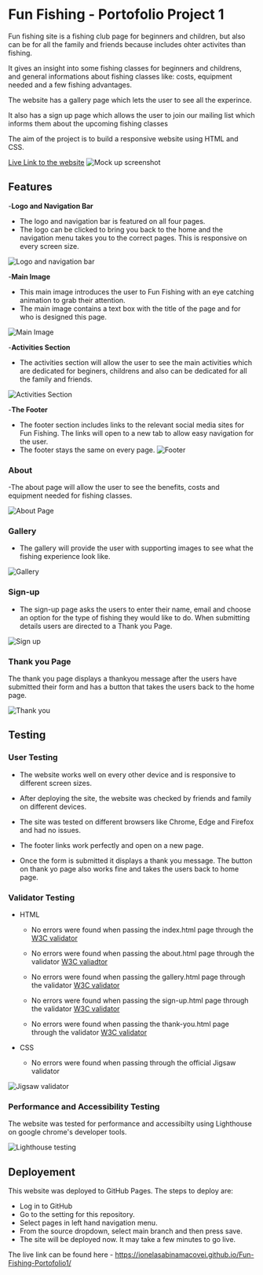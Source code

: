 # Fun Fishing - Portofolio Project 1
Fun fishing site is a fishing club page for beginners and children, but also can be for all the family and friends because includes ohter activites than fishing. 

It gives an insight into some fishing classes for beginners  and childrens, and general informations about fishing classes like: costs, equipment needed and a few fishing advantages.

The website has a gallery page which lets the user to see all the experince.

It also has a sign up page which allows the user to join our mailing list which informs them about the upcoming fishing classes 

The aim of the project is to build a responsive website using HTML and CSS.

[Live Link to the website](https://ionelasabinamacovei.github.io/Portfolio-Project-1/)
![Mock up screenshot](documents/images/responsive-mock-up.bmp)

## __Features__

-__Logo and Navigation Bar__

 - The logo and navigation bar is featured on all four pages.
 - The logo can be clicked to bring you back to the home and the navigation menu takes you to the correct pages. This is responsive on every screen size.

 ![Logo and navigation bar](documents/images/logo-navbar.bmp)

 -__Main Image__

 - This main image introduces the user to Fun Fishing with an eye catching animation to grab their attention.
 - The main image contains a text box with the title of the page and for who is designed this page.

 ![Main Image](documents/images/main-image.bmp)

 -__Activities Section__

 - The activities section will allow the user to see the main activities which are dedicated for beginers, childrens and also can be dedicated for all the family and friends.

 ![Activities Section](documents/images/activities-section.jpg)

 -__The Footer__

 - The footer section includes links to the relevant social media sites for Fun Fishing. The links will open to a new tab to allow easy navigation for the user.
 - The footer stays the same on every page.
 ![Footer](documents/images/footer.png)

### About

-The about page will allow the user to see the benefits, costs and equipment needed for fishing classes.

![About Page](documents/images/about-page.png)

### Gallery

- The gallery will provide the user with supporting images to see what the fishing experience look like. 

![Gallery](documents/images/gallery.png)

### Sign-up

- The sign-up page asks the users to enter their name, email and choose an option for the type of fishing they would like to do. When submitting details users are directed to a Thank you Page.

![Sign up](documents/images/sign-up.png)

### Thank you Page

The thank you page displays a thankyou message after the users have submitted their form and has a button that takes the users back to the home page.

![Thank you](documents/images/thank-you.png)

## __Testing__

### User Testing

- The website works well on every other device and is responsive to different screen sizes.

- After deploying the site, the website was checked by friends and family on different devices.

- The site was tested on different browsers like Chrome, Edge and Firefox and had no issues.

- The footer links work perfectly and open on a new page.

- Once the form is submitted it displays a thank you message. The button on thank yo page also works fine and takes the users back to home page.

### Validator Testing

- HTML
    - No errors were found when passing the index.html page through the [W3C validator](https://validator.w3.org/nu/?showsource=yes&doc=https%3A%2F%2Fionelasabinamacovei.github.io%2FFun-Fishing-Portofolio1%2Findex.html)

    - No errors were found when passing the about.html page through the validator [W3C valiadtor](https://validator.w3.org/nu/?showsource=yes&doc=https%3A%2F%2Fionelasabinamacovei.github.io%2FFun-Fishing-Portofolio1%2Fabout.html)

    - No errors were found when passing the gallery.html page through the validator [W3C validator](https://validator.w3.org/nu/?showsource=yes&doc=https%3A%2F%2Fionelasabinamacovei.github.io%2FFun-Fishing-Portofolio1%2Fgallery.html)

    - No errors were found when passing the sign-up.html page through the validator [W3C validator](https://validator.w3.org/nu/?showsource=yes&doc=https%3A%2F%2Fionelasabinamacovei.github.io%2FFun-Fishing-Portofolio1%2Fsign-up.html)

    - No errors were found when passing the thank-you.html page through the validator [W3C validator](https://validator.w3.org/nu/?showsource=yes&doc=https%3A%2F%2Fionelasabinamacovei.github.io%2FFun-Fishing-Portofolio1%2Fthankyou.html)

- CSS 
    - No errors were found when passing through the official Jigsaw validator

![Jigsaw validator](documents/images/jigsaw-validator.png)

### Performance and Accessibility Testing
The website was tested for performance and accessibilty using Lighthouse on google chrome's developer tools.

![Lighthouse testing](documents/images/lighthouse-result.png)

## __Deployement__

This website was deployed to GitHub Pages. The steps to deploy are:
- Log in to GitHub
- Go to the setting for this repository.
- Select pages in left hand navigation menu.
- From the source dropdown, select main branch and then press save.
- The site will be deployed now. It may take a few minutes to go live.

The live link can be found here - https://ionelasabinamacovei.github.io/Fun-Fishing-Portofolio1/

